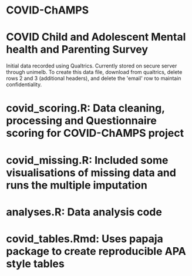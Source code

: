 # COVID-ChAMPS
# COVID Child and Adolescent Mental health and Parenting Survey

Initial data recorded using Qualtrics.
Currently stored on secure server through unimelb.
To create this data file, download from qualtrics, delete rows 2 and 3 (additional headers), and delete the 'email' row to maintain confidentiality.

# covid_scoring.R: Data cleaning, processing and Questionnaire scoring for COVID-ChAMPS project
# covid_missing.R: Included some visualisations of missing data and runs the multiple imputation
# analyses.R: Data analysis code
# covid_tables.Rmd: Uses papaja package to create reproducible APA style tables
